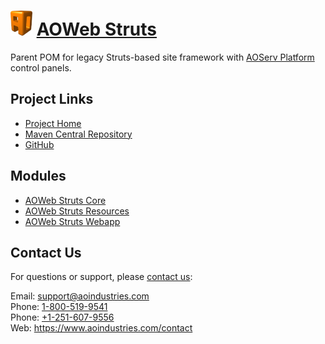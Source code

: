 # [<img src="ao-logo.png" alt="AO Logo" width="35" height="40">](https://www.aoindustries.com/) [AOWeb Struts](https://www.aoindustries.com/aoweb-struts/)
Parent POM for legacy Struts-based site framework with [AOServ Platform](https://www.aoindustries.com/aoserv/) control panels.

## Project Links
* [Project Home](https://www.aoindustries.com/aoweb-struts/)
* [Maven Central Repository](https://search.maven.org/#search|gav|1|g:%22com.aoindustries%22%20AND%20a:%22aoweb-struts%22)
* [GitHub](https://github.com/aoindustries/aoweb-struts)

## Modules
* [AOWeb Struts Core](https://www.aoindustries.com/aoweb-struts/core/)
* [AOWeb Struts Resources](https://www.aoindustries.com/aoweb-struts/resources/)
* [AOWeb Struts Webapp](https://www.aoindustries.com/aoweb-struts/webapp/)

## Contact Us
For questions or support, please [contact us](https://www.aoindustries.com/contact):

Email: [support@aoindustries.com](mailto:support@aoindustries.com)  
Phone: [1-800-519-9541](tel:1-800-519-9541)  
Phone: [+1-251-607-9556](tel:+1-251-607-9556)  
Web: https://www.aoindustries.com/contact
